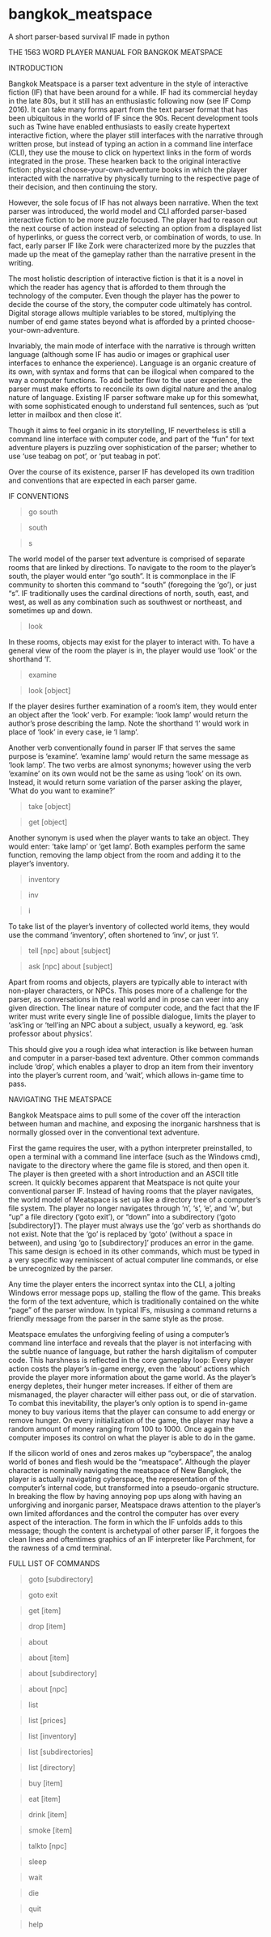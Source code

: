 # bangkok_meatspace
A short parser-based survival IF made in python

THE 1563 WORD PLAYER MANUAL FOR
BANGKOK MEATSPACE


INTRODUCTION


Bangkok Meatspace is a parser text adventure in the style of interactive fiction (IF) that have been around for a while. IF had its commercial heyday in the late 80s, but it still has an enthusiastic following now (see IF Comp 2016). It can take many forms apart from the text parser format that has been ubiquitous in the world of IF since the 90s. Recent development tools such as Twine have enabled enthusiasts to easily create hypertext interactive fiction, where the player still interfaces with the narrative through written prose, but instead of typing an action in a command line interface (CLI), they use the mouse to click on hypertext links in the form of words integrated in the prose. These hearken back to the original interactive fiction: physical choose-your-own-adventure books in which the player interacted with the narrative by physically turning to the respective page of their decision, and then continuing the story.


However, the sole focus of IF has not always been narrative. When the text parser was introduced, the world model and CLI afforded parser-based interactive fiction to be more puzzle focused. The player had to reason out the next course of action instead of selecting an option from a displayed list of hyperlinks, or guess the correct verb, or combination of words, to use. In fact, early parser IF like Zork were characterized more by the puzzles that made up the meat of the gameplay rather than the narrative present in the writing.


The most holistic description of interactive fiction is that it is a novel in which the reader has agency that is afforded to them through the technology of the computer. Even though the player has the power to decide the course of the story, the computer code ultimately has control. Digital storage allows multiple variables to be stored, multiplying the number of end game states beyond what is afforded by a printed choose-your-own-adventure.


Invariably, the main mode of interface with the narrative is through written language (although some IF has audio or images or graphical user interfaces to enhance the experience). Language is an organic creature of its own, with syntax and forms that can be illogical when compared to the way a computer functions. To add better flow to the user experience, the parser must make efforts to reconcile its own digital nature and the analog nature of language. Existing IF parser software make up for this somewhat, with some sophisticated enough to understand full sentences, such as ‘put letter in mailbox and then close it’.


Though it aims to feel organic in its storytelling, IF nevertheless is still a command line interface with computer code, and part of the “fun” for text adventure players is puzzling over sophistication of the parser; whether to use ‘use teabag on pot’, or ‘put teabag in pot’.


Over the course of its existence, parser IF has developed its own tradition and conventions that are expected in each parser game.


IF CONVENTIONS


>go south 

>south 

>s

The world model of the parser text adventure is comprised of separate rooms that are linked by directions. To navigate to the room to the player’s south, the player would enter “go south”. It is commonplace in the IF community to shorten this command to “south” (foregoing the ‘go’), or just “s”. IF traditionally uses the cardinal directions of north, south, east, and west, as well as any combination such as southwest or northeast, and sometimes up and down.


>look

In these rooms, objects may exist for the player to interact with. To have a general view of the room the player is in, the player would use ‘look’ or the shorthand ‘l’.


>examine 

>look [object]

If the player desires further examination of a room’s item, they would enter an object after the ‘look’ verb. For example: ‘look lamp’ would return the author’s prose describing the lamp. Note the shorthand ‘l’ would work in place of ‘look’ in every case, ie ‘l lamp’.


Another verb conventionally found in parser IF that serves the same purpose is ‘examine’. ‘examine lamp’ would return the same message as ‘look lamp’. The two verbs are almost synonyms; however using the verb ‘examine’ on its own would not be the same as using ‘look’ on its own. Instead, it would return some variation of the parser asking the player, ‘What do you want to examine?’ 


>take [object] 

>get [object]

Another synonym is used when the player wants to take an object. They would enter: ‘take lamp’ or ‘get lamp’. Both examples perform the same function, removing the lamp object from the room and adding it to the player’s inventory.


>inventory

>inv   

>i

To take list of the player’s inventory of collected world items, they would use the command ‘inventory’, often shortened to ‘inv’, or just ‘i’.


>tell [npc] about [subject] 

>ask [npc] about [subject]

Apart from rooms and objects, players are typically able to interact with non-player characters, or NPCs. This poses more of a challenge for the parser, as conversations in the real world and in prose can veer into any given direction. The linear nature of computer code, and the fact that the IF writer must write every single line of possible dialogue, limits the player to ‘ask’ing or ‘tell’ing an NPC about a subject, usually a keyword, eg. ‘ask professor about physics’.


This should give you a rough idea what interaction is like between human and computer in a parser-based text adventure. Other common commands include ‘drop’, which enables a player to drop an item from their inventory into the player’s current room, and ‘wait’, which allows in-game time to pass.


NAVIGATING THE MEATSPACE


Bangkok Meatspace aims to pull some of the cover off the interaction between human and machine, and exposing the inorganic harshness that is normally glossed over in the conventional text adventure.


First the game requires the user, with a python interpreter preinstalled, to open a terminal with a command line interface (such as the Windows cmd), navigate to the directory where the game file is stored, and then open it. The player is then greeted with a short introduction and an ASCII title screen. It quickly becomes apparent that Meatspace is not quite your conventional parser IF. Instead of having rooms that the player navigates, the world model of Meatspace is set up like a directory tree of a computer’s file system. The player no longer navigates through ‘n’, ‘s’, ‘e’, and ‘w’, but “up” a file directory (‘goto exit’), or “down” into a subdirectory (‘goto [subdirectory]’). The player must always use the ‘go’ verb as shorthands do not exist. Note that the ‘go’ is replaced by ‘goto’ (without a space in between), and using ‘go to [subdirectory]’ produces an error in the game. This same design is echoed in its other commands, which must be typed in a very specific way reminiscent of actual computer line commands, or else be unrecognized by the parser.


Any time the player enters the incorrect syntax into the CLI, a jolting Windows error message pops up, stalling the flow of the game. This breaks the form of the text adventure, which is traditionally contained on the white “page” of the parser window. In typical IFs, misusing a command returns a friendly message from the parser in the same style as the prose.


Meatspace emulates the unforgiving feeling of using a computer’s command line interface and reveals that the player is not interfacing with the subtle nuance of language, but rather the harsh digitalism of computer code. This harshness is reflected in the core gameplay loop: Every player action costs the player’s in-game energy, even the ‘about’ actions which provide the player more information about the game world. As the player’s energy depletes, their hunger meter increases. If either of them are mismanaged, the player character will either pass out, or die of starvation. To combat this inevitability, the player’s only option is to spend in-game money to buy various items that the player can consume to add energy or remove hunger. On every initialization of the game, the player may have a random amount of money ranging from 100 to 1000. Once again the computer imposes its control on what the player is able to do in the game.


If the silicon world of ones and zeros makes up “cyberspace”, the analog world of bones and flesh would be the “meatspace”. Although the player character is nominally navigating the meatspace of New Bangkok, the player is actually navigating cyberspace, the representation of the computer’s internal code, but transformed into a pseudo-organic structure. In breaking the flow by having annoying pop ups along with having an unforgiving and inorganic parser, Meatspace draws attention to the player’s own limited affordances and the control the computer has over every aspect of the interaction. The form in which the IF unfolds adds to this message; though the content is archetypal of other parser IF, it forgoes the clean lines and oftentimes graphics of an IF interpreter like Parchment, for the rawness of a cmd terminal.


FULL LIST OF COMMANDS


>goto [subdirectory]

>goto exit


>get [item]


>drop [item]


>about

>about [item]

>about [subdirectory] 

>about [npc]


>list

>list [prices]

>list [inventory]

>list [subdirectories]

>list [directory]


>buy [item]

>eat [item]

>drink [item]

>smoke [item]


>talkto [npc]


>sleep


>wait


>die


>quit


>help



